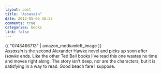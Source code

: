 ```yaml
---
layout: post
title: "Assassin"
date: 2012-05-05 16:55
comments: true
categories: books
link: false
---
```

{{ "0743466713" | amazon_mediumleft_image }}  
_Assassin_ is the second Alexander Hawke novel and picks up soon after _Hawke_ ends. Like the other Ted Bell books I've read this one wastes no time and moves right along. The story isn't deep, nor are the characters, but it is satisfying in a way to read. Good beach fare I suppose.